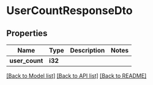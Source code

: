 # UserCountResponseDto

## Properties

Name | Type | Description | Notes
------------ | ------------- | ------------- | -------------
**user_count** | **i32** |  | 

[[Back to Model list]](../README.md#documentation-for-models) [[Back to API list]](../README.md#documentation-for-api-endpoints) [[Back to README]](../README.md)


